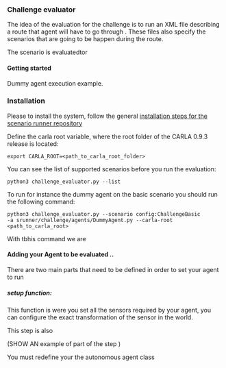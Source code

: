 
### Challenge evaluator



The idea of the evaluation for the challenge is to run an XML file
describing a route that agent will have to go through . These files
also specify the scenarios that are going to be happen during the route.

The scenario is evaluatedtor 


#### Getting started

Dummy agent execution  example.


### Installation

Please to install the system, follow the general [installation steps for 
the scenario runner repository ](getting_started.md/#install_pre)



Define the carla root variable, where the root folder of
 the CARLA 0.9.3 release is located:

    export CARLA_ROOT=<path_to_carla_root_folder>


You can see the list of supported scenarios before you run the evaluation:

    python3 challenge_evaluator.py --list
 

To run for instance the dummy agent on the basic scenario you should
run the following command: 


    python3 challenge_evaluator.py --scenario config:ChallengeBasic
    -a srunner/challenge/agents/DummyAgent.py --carla-root <path_to_carla_root>


With tbhis command we are





#### Adding your Agent to be evaluated ..


There are two main parts that need to be defined in order to set your agent to run


##### setup function:

This function is were you set all the sensors required by your agent,
you can configure the exact transformation of the sensor in the world.

This step is also 

(SHOW AN example of part of the step )





You must redefine your the autonomous agent class 




